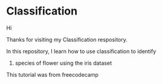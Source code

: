 # Classification

Hi

Thanks for visiting my Classification respository.

In this repository, I learn how to use classification to identify 
1. species of flower using the iris dataset

This tutorial was from freecodecamp

